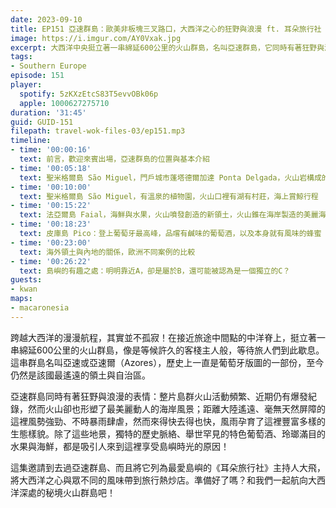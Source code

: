 ```yaml
---
date: 2023-09-10
title: EP151 亞速群島：歐美非板塊三叉路口，大西洋之心的狂野與浪漫 ft. 耳朵旅行社 大飛
image: https://i.imgur.com/AY0Vxak.jpg
excerpt: 大西洋中央挺立著一串綿延600公里的火山群島，名叫亞速群島，它同時有著狂野與浪漫的表情。從火山到動植物地景，從特色葡萄酒到豐富的海鮮與水果，都是吸引人來到這裡享受島嶼時光的原因。這集就和我們一起航向大西洋深處的秘境火山群島吧！
tags:
- Southern Europe
episode: 151
player:
  spotify: 5zKXzEtcS83T5evvOBk06p
  apple: 1000627275710
duration: '31:45'
guid: GUID-151
filepath: travel-wok-files-03/ep151.mp3
timeline:
- time: '00:00:16'
  text: 前言，歡迎來賓出場，亞速群島的位置與基本介紹
- time: '00:05:18'
  text: 聖米格爾島 São Miguel，門戶城市蓬塔德爾加達 Ponta Delgada，火山岩構成的黑白色建築風格
- time: '00:10:00'
  text: 聖米格爾島 São Miguel，有溫泉的植物園，火山口裡有湖有村莊，海上賞鯨行程
- time: '00:15:22'
  text: 法亞爾島 Faial，海鮮與水果，火山噴發創造的新領土，火山錐在海岸製造的美麗海灘
- time: '00:18:23'
  text: 皮庫島 Pico：登上葡萄牙最高峰，品嚐有鹹味的葡萄酒，以及本身就有風味的蜂蜜
- time: '00:23:00'
  text: 海外領土與內地的關係，歐洲不同案例的比較
- time: '00:26:22'
  text: 島嶼的有趣之處：明明靠近A，卻是屬於B，還可能被認為是一個獨立的C？
guests:
- kwan
maps:
- macaronesia
---
```

跨越大西洋的漫漫航程，其實並不孤寂！在接近旅途中間點的中洋脊上，挺立著一串綿延600公里的火山群島，像是等候許久的客棧主人般，等待旅人們到此歇息。這串群島名叫亞速或亞速爾（Azores），歷史上一直是葡萄牙版圖的一部份，至今仍然是該國最遙遠的領土與自治區。

亞速群島同時有著狂野與浪漫的表情：整片島群火山活動頻繁、近期仍有爆發紀錄，然而火山卻也形塑了最美麗動人的海岸風景；距離大陸遙遠、毫無天然屏障的這裡風勢強勁、不時暴雨肆虐，然而來得快去得也快，風雨孕育了這裡豐富多樣的生態樣貌。除了這些地景，獨特的歷史脈絡、舉世罕見的特色葡萄酒、玲瑯滿目的水果與海鮮，都是吸引人來到這裡享受島嶼時光的原因！

這集邀請到去過亞速群島、而且將它列為最愛島嶼的《耳朵旅行社》主持人大飛，將大西洋之心與眾不同的風味帶到旅行熱炒店。準備好了嗎？和我們一起航向大西洋深處的秘境火山群島吧！